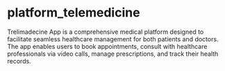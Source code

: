 # platform_telemedicine
Trelimadecine App is a comprehensive medical platform designed to facilitate seamless healthcare management for both patients and doctors. The app enables users to book appointments, consult with healthcare professionals via video calls, manage prescriptions, and track their health records.

